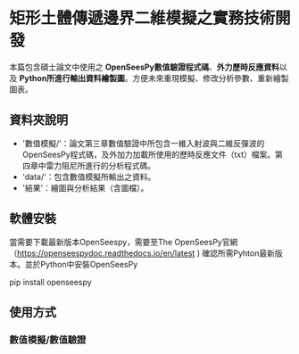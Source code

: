# 矩形土體傳遞邊界二維模擬之實務技術開發
本篇包含碩士論文中使用之 **OpenSeesPy數值驗證程式碼**、**外力歷時反應資料**以及 **Python所進行輸出資料繪製圖**。方便未來重現模擬、修改分析參數、重新繪製圖表。
## 資料夾說明
- '數值模擬/'：論文第三章數值驗證中所包含一維入射波與二維反彈波的OpenSeesPy程式碼，及外加力加載所使用的歷時反應文件（txt）檔案。第四章中雷力阻尼所進行的分析程式碼。
- 'data/'：包含數值模擬所輸出之資料。
- '結果'：繪圖與分析結果（含圖檔）。
## 軟體安裝
當需要下載最新版本OpenSeespy，需要至The OpenSeesPy官網（https://openseespydoc.readthedocs.io/en/latest )
確認所需Pyhton最新版本。並於Python中安裝OpenSeesPy

pip install openseespy
## 使用方式

### 數值模擬/數值驗證
